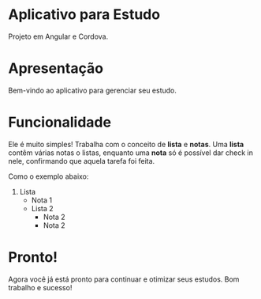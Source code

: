 # Aplicativo para Estudo

Projeto em Angular e Cordova.

# Apresentação

Bem-vindo ao aplicativo para gerenciar seu estudo.

# Funcionalidade

Ele é muito simples!
Trabalha com o conceito de **lista** e **notas**. Uma **lista** contêm várias notas o listas, enquanto uma **nota** só é possível dar check in nele, confirmando que aquela tarefa foi feita. 

Como o exemplo abaixo:

1. Lista
    + Nota 1
    + Lista 2
        + Nota 2
        + Nota 2

# Pronto!

Agora você já está pronto para continuar e otimizar seus estudos. Bom trabalho e sucesso!